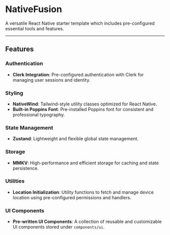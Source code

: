 # NativeFusion

A versatile React Native starter template which includes pre-configured essential tools and features.

---

## Features

### Authentication

- **Clerk Integration**: Pre-configured authentication with Clerk for managing user sessions and identity.

### Styling

- **NativeWind**: Tailwind-style utility classes optimized for React Native.
- **Built-in Poppins Font**: Pre-installed Poppins font for consistent and professional typography.

### State Management

- **Zustand**: Lightweight and flexible global state management.

### Storage

- **MMKV**: High-performance and efficient storage for caching and state persistence.

### Utilities

- **Location Initialization**: Utility functions to fetch and manage device location using pre-configured permissions and handlers.

### UI Components

- **Pre-written UI Components**: A collection of reusable and customizable UI components stored under `components/ui`.
